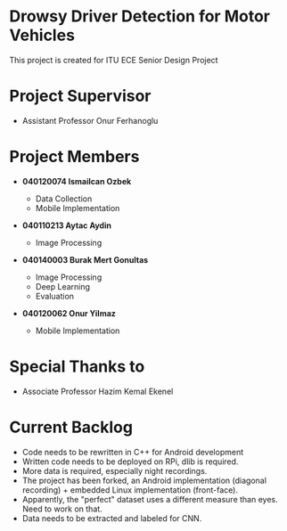 # Drowsy Driver Detection for Motor Vehicles

This project is created for ITU ECE Senior Design Project

# Project Supervisor

* Assistant Professor Onur Ferhanoglu

# Project Members

- **040120074 Ismailcan Ozbek**
  - Data Collection
  - Mobile Implementation

- **040110213 Aytac Aydin**
  - Image Processing

- **040140003 Burak Mert Gonultas**
  - Image Processing
  - Deep Learning
  - Evaluation

- **040120062 Onur Yilmaz**
  - Mobile Implementation

# Special Thanks to

- Associate Professor Hazim Kemal Ekenel

# Current Backlog

- Code needs to be rewritten in C++ for Android development
- Written code needs to be deployed on RPi, dlib is required.
- More data is required, especially night recordings.
- The project has been forked, an Android implementation (diagonal recording) + embedded Linux implementation (front-face).
- Apparently, the "perfect" dataset uses a different measure than eyes. Need to work on that.
- Data needs to be extracted and labeled for CNN.
